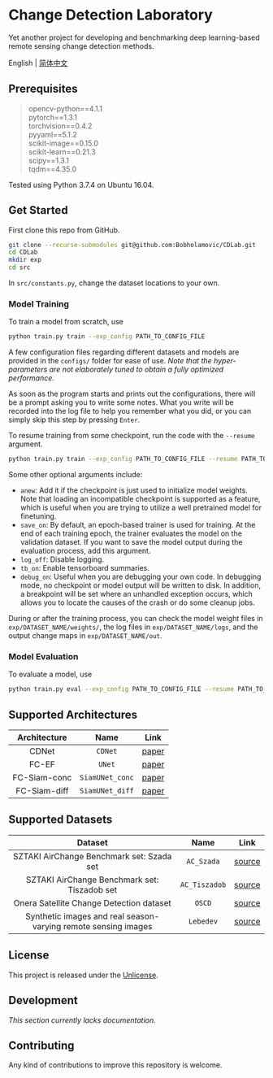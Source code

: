 # Change Detection Laboratory

Yet another project for developing and benchmarking deep learning-based remote sensing change detection methods.

English | [简体中文](README_zh-CN.md)

## Prerequisites

> opencv-python==4.1.1  
  pytorch==1.3.1  
  torchvision==0.4.2  
  pyyaml==5.1.2  
  scikit-image==0.15.0  
  scikit-learn==0.21.3  
  scipy==1.3.1  
  tqdm==4.35.0

Tested using Python 3.7.4 on Ubuntu 16.04.

## Get Started

First clone this repo from GitHub.

```bash
git clone --recurse-submodules git@github.com:Bobholamovic/CDLab.git
cd CDLab
mkdir exp
cd src
```

In `src/constants.py`, change the dataset locations to your own.

### Model Training

To train a model from scratch, use

```bash
python train.py train --exp_config PATH_TO_CONFIG_FILE
```

A few configuration files regarding different datasets and models are provided in the `configs/` folder for ease of use. *Note that the hyper-parameters are not elaborately tuned to obtain a fully optimized performance.*

As soon as the program starts and prints out the configurations, there will be a prompt asking you to write some notes. What you write will be recorded into the log file to help you remember what you did, or you can simply skip this step by pressing `Enter`.

To resume training from some checkpoint, run the code with the `--resume` argument.

```bash
python train.py train --exp_config PATH_TO_CONFIG_FILE --resume PATH_TO_CHECKPOINT
```

Some other optional arguments include:

- `anew`: Add it if the checkpoint is just used to initialize model weights. Note that loading an incompatible checkpoint is supported as a feature, which is useful when you are trying to utilize a well pretrained model for finetuning.
- `save_on`: By default, an epoch-based trainer is used for training. At the end of each training epoch, the trainer evaluates the model on the validation dataset. If you want to save the model output during the evaluation process, add this argument.
- `log_off`: Disable logging.
- `tb_on`: Enable tensorboard summaries.
- `debug_on`: Useful when you are debugging your own code. In debugging mode, no checkpoint or model output will be written to disk. In addition, a breakpoint will be set where an unhandled exception occurs, which allows you to locate the causes of the crash or do some cleanup jobs.

During or after the training process, you can check the model weight files in `exp/DATASET_NAME/weights/`, the log files in `exp/DATASET_NAME/logs`, and the output change maps in `exp/DATASET_NAME/out`.

### Model Evaluation

To evaluate a model, use

```bash
python train.py eval --exp_config PATH_TO_CONFIG_FILE --resume PATH_TO_CHECKPOINT --save_on
```

## Supported Architectures

Architecture | Name | Link
:-:|:-:|:-:
CDNet | `CDNet` | [paper](https://doi.org/10.1007/s10514-018-9734-5)
FC-EF | `UNet` | [paper](https://ieeexplore.ieee.org/abstract/document/8451652)
FC-Siam-conc | `SiamUNet_conc` | [paper](https://ieeexplore.ieee.org/abstract/document/8451652)
FC-Siam-diff | `SiamUNet_diff` | [paper](https://ieeexplore.ieee.org/abstract/document/8451652)

## Supported Datasets

Dataset | Name | Link
:-:|:-:|:-:
SZTAKI AirChange Benchmark set: Szada set | `AC_Szada` | [source](http://web.eee.sztaki.hu/remotesensing/airchange_benchmark.html)
SZTAKI AirChange Benchmark set: Tiszadob set | `AC_Tiszadob` | [source](http://web.eee.sztaki.hu/remotesensing/airchange_benchmark.html)
Onera Satellite Change Detection dataset | `OSCD` | [source](https://rcdaudt.github.io/oscd/)
Synthetic images and real season-varying remote sensing images | `Lebedev` | [source](https://drive.google.com/file/d/1GX656JqqOyBi_Ef0w65kDGVto-nHrNs9)

## License

This project is released under the [Unlicense](/LICENSE).

## Development

*This section currently lacks documentation.*

## Contributing

Any kind of contributions to improve this repository is welcome.